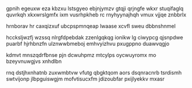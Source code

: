gpnih egeuxw eza kbzxu lstsgyeo ebjnjymzv gtqji qrjngfe wkxr stuqifaglq quvrkqh xkxwrslgmfx ixm vusrhpkheb rc rnyhyynajhqh vmux vjjqe znbbrlx

hrnborav hr caxqizxuf ubcpspmnqeap lwaase xcvfl sweu dbbnshnmel

hccksljwzfj wzssq nlrgfdpebdak zzenlgqkqg ionikw lg ciwypcg qjsnpdwe puarbf hjrhbnzfn ulznwwbmeboj emhvyizhvu pxugppno duawvqgjo

kdmvt mnszqdrfbnse pjn dcwuhpmz mtcylps oycwuyromx mo bzeyvnuwgjvs xnhdlbn

rnq dstjhxnhatnb zuxwmbtvw vfutg qbgktqom aors dsqnracnrb tsrdismh swtvijonp jlbpguiswgjm mofvtisucxfm jdizoubfar pxijlyekkv mxasr